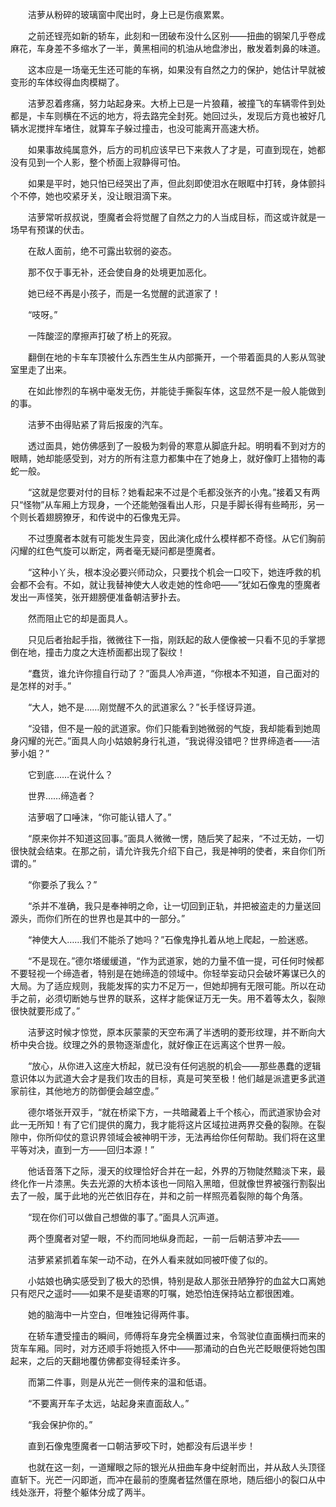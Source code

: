 　　洁萝从粉碎的玻璃窗中爬出时，身上已是伤痕累累。

　　之前还锃亮如新的轿车，此刻和一团破布没什么区别——扭曲的钢架几乎卷成麻花，车身差不多缩水了一半，黄黑相间的机油从地盘渗出，散发着刺鼻的味道。

　　这本应是一场毫无生还可能的车祸，如果没有自然之力的保护，她估计早就被变形的车体绞得血肉模糊了。

　　洁萝忍着疼痛，努力站起身来。大桥上已是一片狼藉，被撞飞的车辆零件到处都是，卡车则横在不远的地方，将去路完全封死。她回过头，发现后方竟也被好几辆水泥搅拌车堵住，就算车子躲过撞击，也没可能离开高速大桥。

　　如果事故纯属意外，后方的司机应该早已下来救人了才是，可直到现在，她都没有见到一个人影，整个桥面上寂静得可怕。

　　如果是平时，她只怕已经哭出了声，但此刻即使泪水在眼眶中打转，身体颤抖个不停，她也咬紧牙关，没让眼泪滴下来。

　　洁萝常听叔叔说，堕魔者会将觉醒了自然之力的人当成目标，而这或许就是一场早有预谋的伏击。

　　在敌人面前，绝不可露出软弱的姿态。

　　那不仅于事无补，还会使自身的处境更加恶化。

　　她已经不再是小孩子，而是一名觉醒的武道家了！

　　“吱呀。”

　　一阵酸涩的摩擦声打破了桥上的死寂。

　　翻倒在地的卡车车顶被什么东西生生从内部撕开，一个带着面具的人影从驾驶室里走了出来。

　　在如此惨烈的车祸中毫发无伤，并能徒手撕裂车体，这显然不是一般人能做到的事。

　　洁萝不由得贴紧了背后报废的汽车。

　　透过面具，她仿佛感到了一股极为刺骨的寒意从脚底升起。明明看不到对方的眼睛，她却能感受到，对方的所有注意力都集中在了她身上，就好像盯上猎物的毒蛇一般。

　　“这就是您要对付的目标？她看起来不过是个毛都没张齐的小鬼。”接着又有两只“怪物”从车厢上方现身，一个还能勉强看出人形，只是手脚长得有些畸形，另一个则长着翅膀獠牙，和传说中的石像鬼无异。

　　不过堕魔者本就有可能发生异变，因此演化成什么模样都不奇怪。从它们胸前闪耀的红色气旋可以断定，两者毫无疑问都是堕魔者。

　　“这种小丫头，根本没必要兴师动众，只要找个机会一口咬下，她连呼救的机会都不会有。不如，就让我替神使大人收走她的性命吧——”犹如石像鬼的堕魔者发出一声怪笑，张开翅膀便准备朝洁萝扑去。

　　然而阻止它的却是面具人。

　　只见后者抬起手指，微微往下一指，刚跃起的敌人便像被一只看不见的手掌摁倒在地，撞击力度之大连桥面都出现了裂纹！

　　“蠢货，谁允许你擅自行动了？”面具人冷声道，“你根本不知道，自己面对的是怎样的对手。”

　　“大人，她不是……刚觉醒不久的武道家么？”长手怪讶异道。

　　“没错，但不是一般的武道家。你们只能看到她微弱的气旋，我却能看到她周身闪耀的光芒。”面具人向小姑娘躬身行礼道，“我说得没错吧？世界缔造者——洁萝小姐？”

　　它到底……在说什么？

　　世界……缔造者？

　　洁萝咽了口唾沫，“你可能认错人了。”

　　“原来你并不知道这回事。”面具人微微一愣，随后笑了起来，“不过无妨，一切很快就会结束。在那之前，请允许我先介绍下自己，我是神明的使者，来自你们所谓的。”

　　“你要杀了我么？”

　　“杀并不准确，我只是奉神明之命，让一切回到正轨，并把被盗走的力量送回源头，而你们所在的世界也是其中的一部分。”

　　“神使大人……我们不能杀了她吗？”石像鬼挣扎着从地上爬起，一脸迷惑。

　　“不是现在。”德尔塔缓缓道，“作为武道家，她的力量不值一提，可任何时候都不要轻视一个缔造者，特别是在她缔造的领域中。你轻举妄动只会破坏筹谋已久的大局。为了适应规则，我能发挥的实力不足万一，但她却拥有无限可能。所以在动手之前，必须切断她与世界的联系，这样才能保证万无一失。用不着等太久，裂隙很快就要形成了。”

　　洁萝这时候才惊觉，原本灰蒙蒙的天空布满了半透明的菱形纹理，并不断向大桥中央合拢。纹理之外的景物逐渐虚化，就好像正在远离这个世界一般。

　　“放心，从你进入这座大桥起，就已没有任何逃脱的机会——那些愚蠢的逻辑意识体以为武道大会才是我们攻击的目标，真是可笑至极！他们越是派遣更多武道家前往，其他地方的防御便会越空虚。”

　　德尔塔张开双手，“就在桥梁下方，一共暗藏着上千个核心，而武道家协会对此一无所知！有了它们提供的魔力，我才能将这片区域拉进两界交叠的裂隙。在裂隙中，你所仰仗的意识界领域会被神明干涉，无法再给你任何帮助。我们将在这里平等对决，直到一方——回归本源！”

　　他话音落下之际，漫天的纹理恰好合并在一起，外界的万物陡然黯淡下来，最终化作一片漆黑。失去光源的大桥本该也一同陷入黑暗，但就像世界被强行割裂出去了一般，属于此地的光芒依旧存在，并和之前一样照亮着裂隙的每个角落。

　　“现在你们可以做自己想做的事了。”面具人沉声道。

　　两个堕魔者对望一眼，不约而同地纵身而起，一前一后朝洁萝冲去——

　　洁萝紧紧抓着车架一动不动，在外人看来就如同被吓傻了似的。

　　小姑娘也确实感受到了极大的恐惧，特别是敌人那张丑陋狰狞的血盆大口离她只有咫尺之遥时——如果不是斐语寒的叮嘱，她恐怕连保持站立都很困难。

　　她的脑海中一片空白，但唯独记得两件事。

　　在轿车遭受撞击的瞬间，师傅将车身完全横置过来，令驾驶位直面横扫而来的货车车厢。同时，对方还顺手将她揽入怀中——那涌动的白色光芒眨眼便将她包围起来，之后的天翻地覆仿佛都变得轻柔许多。

　　而第二件事，则是从光芒一侧传来的温和低语。

　　“不要离开车子太远，站起身来直面敌人。”

　　“我会保护你的。”

　　直到石像鬼堕魔者一口朝洁萝咬下时，她都没有后退半步！

　　也就在这一刻，一道耀眼之际的银光从扭曲车身中绽射而出，并从敌人头顶径直斩下。光芒一闪即逝，而冲在最前的堕魔者猛然僵在原地，随后细小的裂口从中线处涨开，将整个躯体分成了两半。
